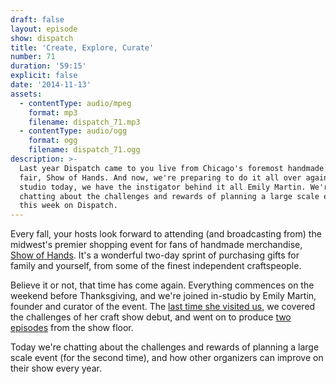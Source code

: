```yaml
---
draft: false
layout: episode
show: dispatch
title: 'Create, Explore, Curate'
number: 71
duration: '59:15'
explicit: false
date: '2014-11-13'
assets:
  - contentType: audio/mpeg
    format: mp3
    filename: dispatch_71.mp3
  - contentType: audio/ogg
    format: ogg
    filename: dispatch_71.ogg
description: >-
  Last year Dispatch came to you live from Chicago's foremost handmade design
  fair, Show of Hands. And now, we're preparing to do it all over again! In the
  studio today, we have the instigator behind it all Emily Martin. We're
  chatting about the challenges and rewards of planning a large scale event,
  this week on Dispatch.
---
```

Every fall, your hosts look forward to attending (and broadcasting from) the midwest's premier shopping event for fans of handmade merchandise, [Show of Hands](http://showofhandschicago.com). It's a wonderful two-day sprint of purchasing gifts for family and yourself, from some of the finest independent craftspeople.

Believe it or not, that time has come again. Everything commences on the weekend before Thanksgiving, and we're joined in-studio by Emily Martin, founder and curator of the event. The [last time she visited us](https://nicholaswyoung.com/programs/dispatch/20), we covered the challenges of her craft show debut, and went on to produce [two](https://nicholaswyoung.com/programs/dispatch/22) [episodes](https://nicholaswyoung.com/programs/dispatch/23) from the show floor.

Today we're chatting about the challenges and rewards of planning a large scale event (for the second time), and how other organizers can improve on their show every year.